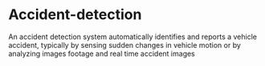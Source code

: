# Accident-detection
An accident detection system automatically identifies and reports a vehicle accident, typically by sensing sudden changes in vehicle motion or by analyzing images footage  and  real time accident images

